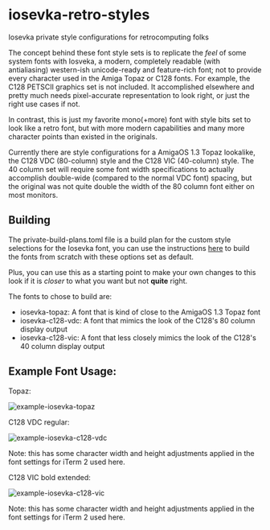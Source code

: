 # iosevka-retro-styles
Iosevka private style configurations for retrocomputing folks

The concept behind these font style sets is to replicate the *feel* of some system fonts with Iosveka, a modern, completely readable (with antialiasing) western-ish unicode-ready and feature-rich font; not to provide every character used in the Amiga Topaz or C128 fonts. For example, the C128 PETSCII graphics set is not included. It accomplished elsewhere and pretty much needs pixel-accurate representation to look right, or just the right use cases if not.

In contrast, this is just my favorite mono(+more) font with style bits set to look like a retro font, but with more modern capabilities and many more character points than existed in the originals.

Currently there are style configurations for a AmigaOS 1.3 Topaz lookalike, the C128 VDC (80-column) style and the C128 VIC (40-column) style. The 40 column set will require some font width specifications to actually accomplish double-wide (compared to the normal VDC font) spacing, but the original was not quite double the width of the 80 column font either on most monitors.

## Building

The private-build-plans.toml file is a build plan for the custom style selections for the Iosevka font, you can use the instructions [here](https://github.com/be5invis/Iosevka/blob/main/doc/custom-build.md#customized-build) to build the fonts from scratch with these options set as default.

Plus, you can use this as a starting point to make your own changes to this look if it is *closer* to what you want but not **quite** right.

The fonts to chose to build are:
- iosevka-topaz: A font that is kind of close to the AmigaOS 1.3 Topaz font
- iosevka-c128-vdc: A font that mimics the look of the C128's 80 column display output
- iosevka-c128-vic: A font that less closely mimics the look of the C128's 40 column display output

## Example Font Usage:

Topaz:

![example-iosevka-topaz](https://user-images.githubusercontent.com/16455837/150656271-9e836a5c-5422-4326-951d-eea46cd8758f.png)

C128 VDC regular:

![example-iosevka-c128-vdc](https://user-images.githubusercontent.com/16455837/200505654-f5fb8d03-8850-4a9f-9caa-9b23ce7a362c.png)

Note: this has some character width and height adjustments applied in the font settings for iTerm 2 used here.

C128 VIC bold extended:

![example-iosevka-c128-vic](https://user-images.githubusercontent.com/16455837/200450546-b0f030ee-bacc-4df1-91a6-ecc1383e17aa.png)

Note: this has some character width and height adjustments applied in the font settings for iTerm 2 used here.
